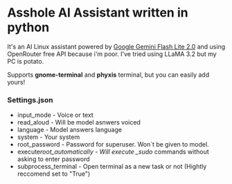 # Asshole AI Assistant written in python

It's an AI Linux assistant powered by [Google Gemini Flash Lite 2.0](https://openrouter.ai/google/gemini-2.0-flash-lite-preview-02-05:free) and using OpenRouter free API because i'm poor. I've tried using LLaMA 3.2 but my PC is potato.

Supports **gnome-terminal** and **phyxis** terminal, but you can easily add yours!

### Settings.json

- input_mode - Voice or text
- read_aloud - Will be model asnwers voiced
- language - Model answers language
- system - Your system
- root_password - Password for superuser. Won`t be given to model.
- execute*root_automatically - Will execute \_sudo* commands without asking to enter password
- subprocess_terminal - Open terminal as a new task or not (Hightly reccomend set to "True")

